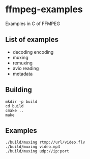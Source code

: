 # ffmpeg-examples

Examples in C of FFMPEG

## List of examples

* decoding encoding
* muxing
* remuxing
* avio reading
* metadata

## Building

    mkdir -p build
    cd build
    cmake ..
    make

## Examples

    ./build/muxing rtmp://url/video.flv
    ./build/muxing video.mp4
    ./build/muxing udp://ip:port
